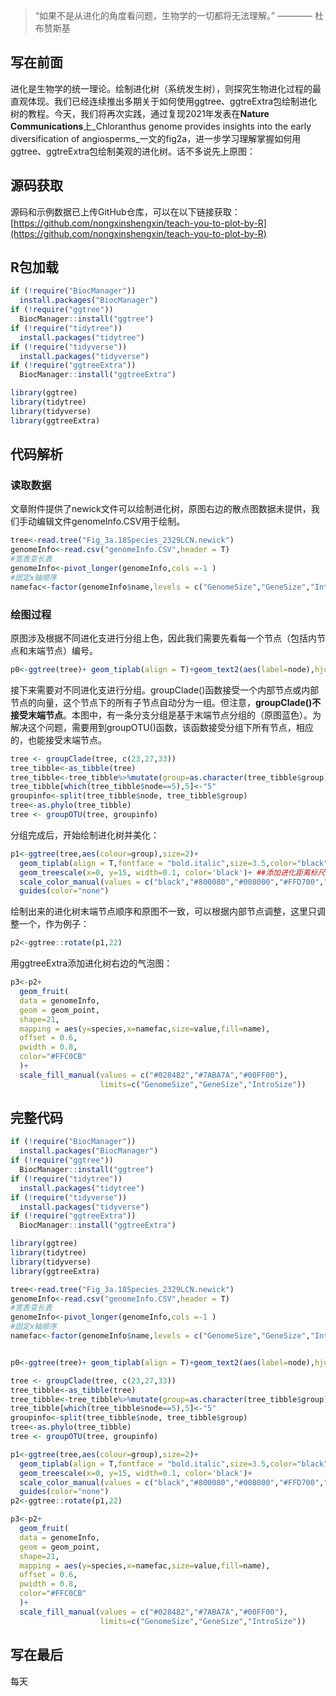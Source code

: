 > “如果不是从进化的角度看问题，生物学的一切都将无法理解。”
>                                        ———— 杜布赞斯基


<a name="Jt2ag"></a>
## 写在前面
进化是生物学的统一理论。绘制进化树（系统发生树），则探究生物进化过程的最直观体现。我们已经连续推出多期关于如何使用ggtree、ggtreExtra包绘制进化树的教程。今天，我们将再次实践，通过复现2021年发表在**Nature Communications**上_Chloranthus genome provides insights into the early diversification of angiosperms_一文的fig2a，进一步学习理解掌握如何用ggtree、ggtreExtra包绘制美观的进化树。话不多说先上原图：


<a name="we5fz"></a>
## 源码获取
源码和示例数据已上传GitHub仓库，可以在以下链接获取：<br />[https://github.com/nongxinshengxin/teach-you-to-plot-by-R](https://github.com/nongxinshengxin/teach-you-to-plot-by-R)

<a name="P4YZv"></a>
## R包加载
```r
if (!require("BiocManager"))
  install.packages("BiocManager")
if (!require("ggtree"))
  BiocManager::install("ggtree")
if (!require("tidytree"))
  install.packages("tidytree")
if (!require("tidyverse"))
  install.packages("tidyverse")
if (!require("ggtreeExtra"))
  BiocManager::install("ggtreeExtra")

library(ggtree)
library(tidytree)
library(tidyverse)
library(ggtreeExtra)
```

<a name="vLxEB"></a>
## 代码解析
<a name="wYXLT"></a>
### 读取数据
文章附件提供了newick文件可以绘制进化树，原图右边的散点图数据未提供，我们手动编辑文件genomeInfo.CSV用于绘制。

```r
tree<-read.tree("Fig_3a.18Species_2329LCN.newick")
genomeInfo<-read.csv("genomeInfo.CSV",header = T)
#宽表变长表
genomeInfo<-pivot_longer(genomeInfo,cols =-1 )
#固定x轴顺序
namefac<-factor(genomeInfo$name,levels = c("GenomeSize","GeneSize","IntroSize"))
```

<a name="cgsRz"></a>
### 绘图过程
原图涉及根据不同进化支进行分组上色，因此我们需要先看每一个节点（包括内节点和末端节点）编号。
```r
p0<-ggtree(tree)+ geom_tiplab(align = T)+geom_text2(aes(label=node),hjust=-.3,color="red")
```

接下来需要对不同进化支进行分组。groupClade()函数接受一个内部节点或内部节点的向量，这个节点下的所有子节点自动分为一组。但注意，**groupClade()不接受末端节点**。本图中，有一条分支分组是基于末端节点分组的（原图蓝色）。为解决这个问题，需要用到groupOTU()函数，该函数接受分组下所有节点，相应的，也能接受末端节点。

```r
tree <- groupClade(tree, c(23,27,33))
tree_tibble<-as_tibble(tree)
tree_tibble<-tree_tibble%>%mutate(group=as.character(tree_tibble$group))
tree_tibble[which(tree_tibble$node==5),5]<-"5"
groupinfo<-split(tree_tibble$node, tree_tibble$group)
tree<-as.phylo(tree_tibble)
tree <- groupOTU(tree, groupinfo)
```

分组完成后，开始绘制进化树并美化：

```r
p1<-ggtree(tree,aes(colour=group),size=2)+
  geom_tiplab(align = T,fontface = "bold.italic",size=3.5,color="black")+
  geom_treescale(x=0, y=15, width=0.1, color='black')+ ##添加进化距离标尺
  scale_color_manual(values = c("black","#800080","#008000","#FFD700","#0000FF"))+
  guides(color="none")
```

绘制出来的进化树末端节点顺序和原图不一致，可以根据内部节点调整，这里只调整一个，作为例子：
```r
p2<-ggtree::rotate(p1,22)
```

用ggtreeExtra添加进化树右边的气泡图：
```r
p3<-p2+
  geom_fruit(
  data = genomeInfo,
  geom = geom_point,
  shape=21,
  mapping = aes(y=species,x=namefac,size=value,fill=name),
  offset = 0.6,
  pwidth = 0.8,
  color="#FFC0CB"
  )+
  scale_fill_manual(values = c("#028482","#7ABA7A","#00FF00"),
                    limits=c("GenomeSize","GeneSize","IntroSize"))
```

<a name="kxvnY"></a>
## 完整代码
```r
if (!require("BiocManager"))
  install.packages("BiocManager")
if (!require("ggtree"))
  BiocManager::install("ggtree")
if (!require("tidytree"))
  install.packages("tidytree")
if (!require("tidyverse"))
  install.packages("tidyverse")
if (!require("ggtreeExtra"))
  BiocManager::install("ggtreeExtra")

library(ggtree)
library(tidytree)
library(tidyverse)
library(ggtreeExtra)

tree<-read.tree("Fig_3a.18Species_2329LCN.newick")
genomeInfo<-read.csv("genomeInfo.CSV",header = T)
#宽表变长表
genomeInfo<-pivot_longer(genomeInfo,cols =-1 )
#固定x轴顺序
namefac<-factor(genomeInfo$name,levels = c("GenomeSize","GeneSize","IntroSize"))


p0<-ggtree(tree)+ geom_tiplab(align = T)+geom_text2(aes(label=node),hjust=-.3,color="red")

tree <- groupClade(tree, c(23,27,33))
tree_tibble<-as_tibble(tree)
tree_tibble<-tree_tibble%>%mutate(group=as.character(tree_tibble$group))
tree_tibble[which(tree_tibble$node==5),5]<-"5"
groupinfo<-split(tree_tibble$node, tree_tibble$group)
tree<-as.phylo(tree_tibble)
tree <- groupOTU(tree, groupinfo)

p1<-ggtree(tree,aes(colour=group),size=2)+
  geom_tiplab(align = T,fontface = "bold.italic",size=3.5,color="black")+
  geom_treescale(x=0, y=15, width=0.1, color='black')+
  scale_color_manual(values = c("black","#800080","#008000","#FFD700","#0000FF"))+
  guides(color="none")
p2<-ggtree::rotate(p1,22)

p3<-p2+
  geom_fruit(
  data = genomeInfo,
  geom = geom_point,
  shape=21,
  mapping = aes(y=species,x=namefac,size=value,fill=name),
  offset = 0.6,
  pwidth = 0.8,
  color="#FFC0CB"
  )+
  scale_fill_manual(values = c("#028482","#7ABA7A","#00FF00"),
                    limits=c("GenomeSize","GeneSize","IntroSize"))
```


<a name="az5j6"></a>
## 写在最后
每天


